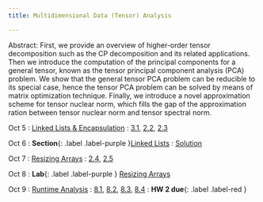 ```yaml
---
title: Multidimensional Data (Tensor) Analysis

---
```

Abstract:
First, we provide an overview of higher-order tensor decomposition such as  the CP decomposition and its related applications. Then we introduce the computation of the principal components for a general tensor, known as the tensor principal component analysis (PCA) problem. We show that the general tensor PCA problem can be reducible to its special case, hence the tensor PCA problem can be solved by means of matrix optimization technique. Finally, we introduce a novel approximation scheme for tensor nuclear norm, which fills the gap of the approximation ration between tensor nuclear norm and tensor spectral norm.

Oct 5
: [Linked Lists & Encapsulation](#)
  : [3.1](#), [2.2](#), [2.3](#)

Oct 6
: **Section**{: .label .label-purple }[Linked Lists](#)
  : [Solution](#)

Oct 7
: [Resizing Arrays](#)
  : [2.4](#), [2.5](#)

Oct 8
: **Lab**{: .label .label-purple } [Resizing Arrays](#)

Oct 9
: [Runtime Analysis](#)
  : [8.1](#), [8.2](#), [8.3](#), [8.4](#)
: **HW 2 due**{: .label .label-red }
